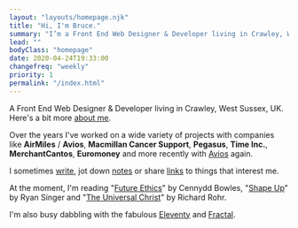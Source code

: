 ```yaml
---
layout: "layouts/homepage.njk"
title: "Hi, I'm Bruce."
summary: "I’m a Front End Web Designer & Developer living in Crawley, West Sussex, UK and have been helping people build & enhance their websites since 2003."
lead: ""
bodyClass: "homepage"
date: 2020-04-24T19:33:00
changefreq: "weekly"
priority: 1
permalink: "/index.html"
---
```


A Front End Web Designer &amp; Developer living in Crawley, West Sussex, UK. Here's a bit more [about me][1].

Over the years I've worked on a wide variety of projects with companies like **AirMiles** / **Avios**, **Macmillan Cancer Support**, **Pegasus**, **Time Inc.**, **MerchantCantos**, **Euromoney** and more recently with [Avios][2] again.

I sometimes [write][3], jot down [notes][4] or share [links][5] to things that interest me.

At the moment, I'm reading "[Future Ethics][6]" by Cennydd Bowles, "[Shape Up][7]" by Ryan Singer and "[The Universal Christ][8]" by Richard Rohr.

I'm also busy dabbling with the fabulous [Eleventy][9] and [Fractal][10].

[1]: /about
[2]: https://aviosgroup.com/
[3]: /writing
[4]: /notes
[5]: /links
[6]: https://www.future-ethics.com/
[7]: https://basecamp.com/shapeup
[8]: https://universalchrist.cac.org/
[9]: https://www.11ty.io/
[10]: https://fractal.build/
